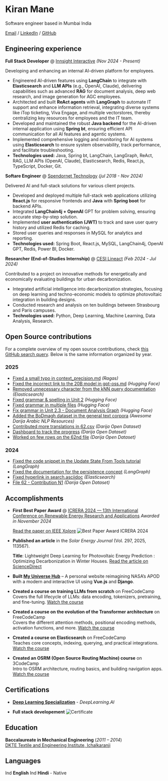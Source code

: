 
# Kiran Mane

Software engineer based in Mumbai India

[Email](mailto:manekiran20@gmail.com)  / [LinkedIn](https://www.linkedin.com/in/kiran-mane-5a1534149/) / [GitHub](https://github.com/kiranmane1992) 

## Engineering experience

**Full Stack Developer** @ [Innsight Interactive](http://www.innsight.com) _(Nov 2024 - Present)_

Developing and enhancing an internal AI-driven platform for employees.

- Engineered AI-driven features using **LangChain** to integrate with **Elasticsearch** and **LLM APIs** (e.g., OpenAI, Claude), delivering capabilities such as advanced **RAG** for document analysis, deep web research, and image generation for AGC employees.
- Architected and built **ReAct agents** with **LangGraph** to automate IT support and enhance information retrieval, integrating diverse systems like iTop ticketing, Viva Engage, and multiple vectorstores, thereby centralizing key resources for employees and the IT team.
- Developed and maintained the robust **Java backend** for the AI-driven internal application using **Spring bt**, ensuring efficient API communication for all AI features and agentic systems.
- Implemented comprehensive logging and monitoring for AI systems using **Elasticsearch** to ensure system observability, track performance, and facilitate troubleshooting.
- **Technologies used:** Java, Spring bt, LangChain, LangGraph, ReAct, RAG, LLM APIs (OpenAI, Claude), Elasticsearch, Redis, React.js, TypeScript, Docker, Git.

**Softare Engineer** @ [Spendornet Technology](https://splendornet.com/) _(jul 2018 - Nov 2024)_

Delivered AI and full-stack solutions for various client projects.

- Developed and deployed multiple full-stack web applications utilizing **React.js** for responsive frontends and **Java** with **Spring boot** for backend APIs.
- Integrated **LangChain4j + OpenAI** GPT for problem solving, ensuring accurate step-by-step solution.
- Implemented **user authentication (JWT)** to track and save user query history and utilized Redis for caching.
- Stored user queries and responses in MySQL for analytics and reporting.
- **Technologies used:** Spring Boot, React.js, MySQL, LangChain4j, OpenAI GPT, Redis, Power BI, Docker.

**Researcher (End-of-Studies Internship)** @ [CESI Lineact](https://www.cesi.fr/recherche-innovation/lineact/) _(Feb 2024 - Jul 2024)_

Contributed to a project on innovative methods for energetically and economically evaluating buildings for urban decarbonization.

- Integrated artificial intelligence into decarbonization strategies, focusing on deep learning and techno-economic models to optimize photovoltaic integration in building designs.
- Conducted research and analysis on ten buildings between Strasbourg and Paris campuses.
- **Technologies used:** Python, Deep Learning, Machine Learning, Data Analysis, Research.

## Open Source contributions

For a complete overview of my open source contributions, check [this GitHub search query](https://github.com/search?q=is%3Apr+author%3Aimadsaddik+is%3Amerged+-user%3Aimadsaddik+is%3Apublic&type=pullrequests). Below is the same information organized by year.

### 2025

- [Fixed a small typo in context_precision.md](https://github.com/explodinggradients/ragas/pull/2166) _(Ragas)_
- [Fixed the incorrect link to the 20B model in gpt-oss.md](https://github.com/huggingface/hub-docs/pull/1862) _(Hugging Face)_
- [Removed unnecessary character from the kNN query documentation](https://github.com/elastic/elasticsearch/pull/130120) _(Elasticsearch)_
- [Fixed grammar & spelling in Unit 2](https://github.com/huggingface/mcp-course/pull/42) _(Hugging Face)_
- [Fixed grammar in multiple files](https://github.com/huggingface/mcp-course/pull/34) _(Hugging Face)_
- [Fix grammar in Unit 2.3 - Document Analysis Graph](https://github.com/huggingface/agents-course/pull/447) _(Hugging Face)_
- [Added the BoDmagh dataset in the general text corpora](https://github.com/UM6P-EMINES/Awesome-Darija-Arabic-NLP-Resources/pull/10) _(Awesome Darija Arabic NLP Resources)_
- [Contributed more translations in 62.csv](https://github.com/darija-open-dataset/dataset/pull/204) _(Darija Open Dataset)_
- [Dashboard to track the progress](https://github.com/darija-open-dataset/dataset/pull/202) _(Darija Open Dataset)_
- [Worked on few rows on the 62nd file](https://github.com/darija-open-dataset/dataset/pull/200) _(Darija Open Dataset)_

### 2024

- [Fixed the code snippet in the Update State From Tools tutorial](https://github.com/langchain-ai/langgraph/pull/2752) _(LangGraph)_
- [Fixed the documentation for the persistence concept](https://github.com/langchain-ai/langgraph/pull/2750) _(LangGraph)_
- [Fixed hyperlink in search.asciidoc](https://github.com/elastic/elasticsearch/pull/115156) _(Elasticsearch)_
- [File 62 - Contribution N1](https://github.com/darija-open-dataset/dataset/pull/164) _(Darija Open Dataset)_

## Accomplishments

- **First Best Paper Award** @ [ICRERA 2024 — 13th International Conference on Renewable Energy Research and Applications](https://www.icrera.org/archieve2024/)
  _Awarded in November 2024_
  
  [Read the paper on IEEE Xplore](https://ieeexplore.ieee.org/document/10815288)
  ![Best Paper Award ICRERA 2024](./images/best_paper_award_icrera.png)

- **Published an article** in the _Solar Energy Journal_ (Vol. 297, 2025, 113567).

  **Title**: Lightweight Deep Learning for Photovoltaic Energy Prediction : Optimizing Decarbonization in Winter Houses.
  [Read the article on ScienceDirect](https://www.sciencedirect.com/science/article/abs/pii/S0038092X25003305)

- **Built [My Universe Hub](https://myuniversehub.com/)** – A personal website reimagining NASA’s APOD with a modern and interactive UI using **Vue.js** and **Django**.

- **Created a course on training LLMs from scratch** on FreeCodeCamp \
  Covers the full lifecycle of LLMs: data encoding, tokenizers, pretraining, and fine-tuning.
  [Watch the course](https://www.youtube.com/watch?v=9Ge0sMm65jo&t)

- **Created a course on the evolution of the Transformer architecture** on FreeCodeCamp \
  Covers the different attention methods, positional encoding methods, activation functions, and more.
  [Watch the course](https://www.youtube.com/watch?v=8WBS0dT0h2I&t=1202s)

- **Created a course on Elasticsearch** on FreeCodeCamp \
  Teaches core concepts, indexing, querying, and practical integrations.
  [Watch the course](https://www.youtube.com/watch?v=a4HBKEda_F8)

- **Created an OSRM (Open Source Routing Machine) course** on 3CodeCamp \
  Intro to OSRM architecture, routing basics, and building navigation apps.
  [Watch the course](https://www.youtube.com/watch?v=Ke_NISW-bDM&list=PLMSb3cZXtIfoT7duU9eAdpmcnDq2rINUJ&index=1&t)

## Certifications

- **[Deep Learning Specialization](https://www.credly.com/badges/d50e8839-e5cd-40b4-b299-2470c2096db0/print)** - _DeepLearning.AI_

- **Full stack developement** 
  ![Certificate](https://drive.google.com/file/d/1xKy2I0OndndUkAX-JDHUt2V7lzsGhx1p/view?usp=drive_link)

## Education

**Baccalaureate in Mechanical Engineering** (_2011 – 2014_)  
[DKTE Textile and Engineering Institute, Ichalkaranji](https://www.dkte.ac.in/index.php)

## Languages

Ind **English** 
Ind **Hindi** - Native  
